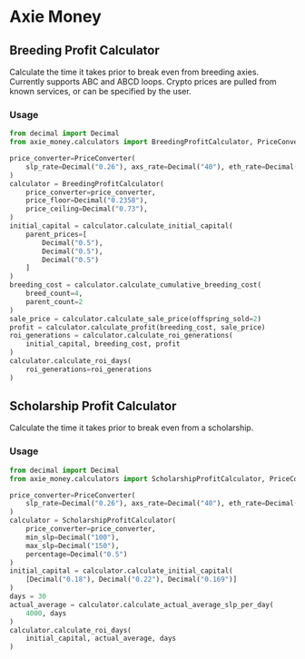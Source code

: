 # Axie Money

## Breeding Profit Calculator

Calculate the time it takes prior to break even from breeding axies. Currently supports
ABC and ABCD loops. Crypto prices are pulled from known services, or can be
specified by the user.

### Usage 

```python
from decimal import Decimal
from axie_money.calculators import BreedingProfitCalculator, PriceConverter

price_converter=PriceConverter(
	slp_rate=Decimal("0.26"), axs_rate=Decimal("40"), eth_rate=Decimal("2190")
)
calculator = BreedingProfitCalculator(
	price_converter=price_converter,
	price_floor=Decimal("0.2358"),
	price_ceiling=Decimal("0.73"),
)
initial_capital = calculator.calculate_initial_capital(
	parent_prices=[
		Decimal("0.5"),
		Decimal("0.5"),
		Decimal("0.5")
	]
)
breeding_cost = calculator.calculate_cumulative_breeding_cost(
	breed_count=4,
	parent_count=2
)
sale_price = calculator.calculate_sale_price(offspring_sold=2)
profit = calculator.calculate_profit(breeding_cost, sale_price)
roi_generations = calculator.calculate_roi_generations(
	initial_capital, breeding_cost, profit
)
calculator.calculate_roi_days(
	roi_generations=roi_generations
)
```

## Scholarship Profit Calculator

Calculate the time it takes prior to break even from a scholarship.

### Usage

```python
from decimal import Decimal
from axie_money.calculators import ScholarshipProfitCalculator, PriceConverter

price_converter=PriceConverter(
	slp_rate=Decimal("0.26"), axs_rate=Decimal("40"), eth_rate=Decimal("2190")
)
calculator = ScholarshipProfitCalculator(
	price_converter=price_converter,
	min_slp=Decimal("100"),
	max_slp=Decimal("150"),
	percentage=Decimal("0.5")
)
initial_capital = calculator.calculate_initial_capital(
	[Decimal("0.18"), Decimal("0.22"), Decimal("0.169")]
)
days = 30
actual_average = calculator.calculate_actual_average_slp_per_day(
	4000, days
)
calculator.calculate_roi_days(
	initial_capital, actual_average, days
)
```
